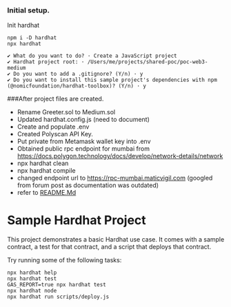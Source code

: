 
###  Initial setup.

Init hardhat

```
npm i -D hardhat
npx hardhat

✔ What do you want to do? · Create a JavaScript project
✔ Hardhat project root: · /Users/me/projects/shared-poc/poc-web3-medium
✔ Do you want to add a .gitignore? (Y/n) · y
✔ Do you want to install this sample project's dependencies with npm (@nomicfoundation/hardhat-toolbox)? (Y/n) · y
```


###After project files are created. 


- Rename Greeter.sol to Medium.sol
- Updated hardhat.config.js (need to document)
- Create and populate .env
- Created Polyscan API Key.
- Put private from Metamask wallet key into .env
- Obtained public rpc endpoint for mumbai from https://docs.polygon.technology/docs/develop/network-details/network
- npx hardhat clean
- npx hardhat compile
- changed endpoint url to https://rpc-mumbai.maticvigil.com (googled from forum post as documentation was outdated)
- refer to [README.Md](#README.md)




# Sample Hardhat Project

This project demonstrates a basic Hardhat use case. It comes with a sample contract, a test for that contract, and a script that deploys that contract.

Try running some of the following tasks:

```shell
npx hardhat help
npx hardhat test
GAS_REPORT=true npx hardhat test
npx hardhat node
npx hardhat run scripts/deploy.js




